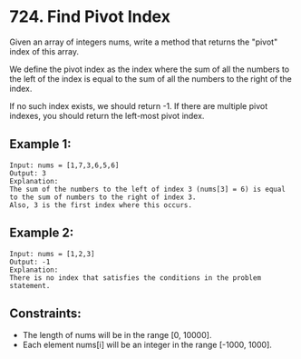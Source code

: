 # 724. Find Pivot Index

Given an array of integers nums, write a method that returns the "pivot" index of this array.

We define the pivot index as the index where the sum of all the numbers to the left of the index is equal to the sum of all the numbers to the right of the index.

If no such index exists, we should return -1. If there are multiple pivot indexes, you should return the left-most pivot index.

## Example 1:

```
Input: nums = [1,7,3,6,5,6]
Output: 3
Explanation:
The sum of the numbers to the left of index 3 (nums[3] = 6) is equal to the sum of numbers to the right of index 3.
Also, 3 is the first index where this occurs.
```

## Example 2:

```
Input: nums = [1,2,3]
Output: -1
Explanation:
There is no index that satisfies the conditions in the problem statement.
```

## Constraints:

* The length of nums will be in the range [0, 10000].
* Each element nums[i] will be an integer in the range [-1000, 1000].
